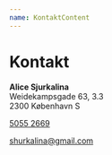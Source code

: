 ```yaml
---
name: KontaktContent
---
```


# Kontakt

**Alice Sjurkalina**\
Weidekampsgade 63, 3.3\
2300 København S

[5055 2669](tel:+4550552669)

shurkalina@gmail.com